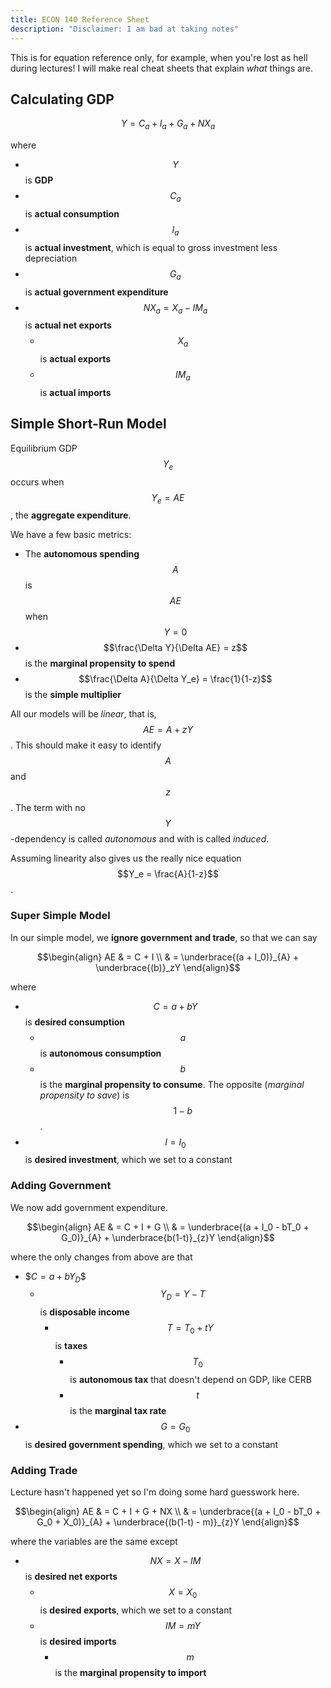 ```yaml
---
title: ECON 140 Reference Sheet
description: "Disclaimer: I am bad at taking notes"
---
```


This is for equation reference only, for example, when you're lost as hell during lectures!
I will make real cheat sheets that explain *what* things are.

## Calculating GDP

$$Y = C_a + I_a + G_a + NX_a$$

where
- $$Y$$ is **GDP**
- $$C_a$$ is **actual consumption**
- $$I_a$$ is **actual investment**, which is equal to gross investment less depreciation
- $$G_a$$ is **actual government expenditure**
- $$NX_a = X_a - IM_a$$ is **actual net exports**
  - $$X_a$$ is **actual exports**
  - $$IM_a$$ is **actual imports**

## Simple Short-Run Model

Equilibrium GDP $$Y_e$$ occurs when $$Y_e = AE$$, the **aggregate expenditure**.

We have a few basic metrics:
- The **autonomous spending** $$A$$ is $$AE$$ when $$Y = 0$$
- $$\frac{\Delta Y}{\Delta AE} = z$$ is the **marginal propensity to spend**
- $$\frac{\Delta A}{\Delta Y_e} = \frac{1}{1-z}$$ is the **simple multiplier**

All our models will be *linear*, that is, $$AE = A + zY$$.
This should make it easy to identify $$A$$ and $$z$$.
The term with no $$Y$$-dependency is called *autonomous* and with is called *induced*.

Assuming linearity also gives us the really nice equation $$Y_e = \frac{A}{1-z}$$.

### Super Simple Model

In our simple model, we **ignore government and trade**, so that we can say

$$\begin{align}
  AE & = C + I \\
     & = \underbrace{(a + I_0)}_{A} + \underbrace{(b)}_zY
\end{align}$$

where
- $$C = a + bY$$ is **desired consumption**
  - $$a$$ is **autonomous consumption**
  - $$b$$ is the **marginal propensity to consume**.
    The opposite (*marginal propensity to save*) is $$1-b$$.
- $$I = I_0$$ is **desired investment**, which we set to a constant

### Adding Government

We now add government expenditure.

$$\begin{align}
  AE & = C + I + G \\
     & = \underbrace{(a + I_0 - bT_0 + G_0)}_{A} + \underbrace{b(1-t)}_{z}Y
\end{align}$$

where the only changes from above are that
- \$$C = a + bY_D$$
  - $$Y_D = Y - T$$ is **disposable income**
    - $$T = T_0 + tY$$ is **taxes**
      - $$T_0$$ is **autonomous tax** that doesn't depend on GDP, like CERB
      - $$t$$ is the **marginal tax rate**
- $$G = G_0$$ is **desired government spending**, which we set to a constant

### Adding Trade

Lecture hasn't happened yet so I'm doing some hard guesswork here.

$$\begin{align}
  AE & = C + I + G + NX \\
     & = \underbrace{(a + I_0 - bT_0 + G_0 + X_0)}_{A} + \underbrace{(b(1-t) - m)}_{z}Y
\end{align}$$

where the variables are the same except
- $$NX = X - IM$$ is **desired net exports**
  - $$X = X_0$$ is **desired exports**, which we set to a constant
  - $$IM = mY$$ is **desired imports**
    - $$m$$ is the **marginal propensity to import**
